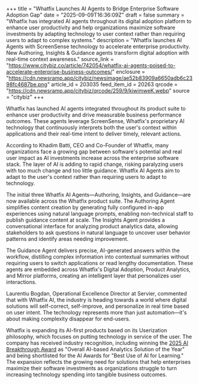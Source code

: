 +++
title = "Whatfix Launches AI Agents to Bridge Enterprise Software Adoption Gap"
date = "2025-09-09T16:36:09Z"
draft = false
summary = "Whatfix has integrated AI agents throughout its digital adoption platform to enhance user productivity and help organizations maximize software investments by adapting technology to user context rather than requiring users to adapt to complex systems."
description = "Whatfix launches AI Agents with ScreenSense technology to accelerate enterprise productivity. New Authoring, Insights & Guidance agents transform digital adoption with real-time context awareness."
source_link = "https://www.citybiz.co/article/742054/whatfix-ai-agents-poised-to-accelerate-enterprise-business-outcomes/"
enclosure = "https://cdn.newsramp.app/citybiz/newsimage/ae52b83909a6650adb6c2398fc4687be.png"
article_id = 203035
feed_item_id = 20263
qrcode = "https://cdn.newsramp.app/citybiz/qrcode/259/9/kiwimweK.webp"
source = "citybiz"
+++

<p>Whatfix has launched AI agents integrated throughout its product suite to enhance user productivity and drive measurable business performance outcomes. These agents leverage ScreenSense, Whatfix's proprietary AI technology that continuously interprets both the user's context within applications and their real-time intent to deliver timely, relevant actions.</p><p>According to Khadim Batti, CEO and Co-Founder of Whatfix, many organizations face a growing gap between software's potential and real user impact as AI investments increase across the enterprise software stack. The layer of AI is adding to rapid change, risking paralyzing users with too much change and too little guidance. Whatfix AI Agents aim to adapt to the user's context rather than requiring users to adapt to technology.</p><p>The initial three Whatfix AI Agents—Authoring, Insights, and Guidance—are now available across the Whatfix product suite. The Authoring Agent simplifies content creation by generating fully configured in-app experiences using natural language prompts, enabling non-technical staff to publish guidance content at scale. The Insights Agent provides a conversational interface for analyzing product analytics data, allowing stakeholders to ask questions in natural language to uncover user behavior patterns and identify areas needing improvement.</p><p>The Guidance Agent delivers precise, AI-generated answers within the workflow, distilling complex information into contextual summaries without requiring users to switch applications or read lengthy documentation. These agents are embedded across Whatfix's Digital Adoption, Product Analytics, and Mirror platforms, creating an intelligent layer that personalizes user interactions.</p><p>Laurentiu Bogdan, Operational Excellence Director at Servier, commented that with Whatfix AI, the industry is heading towards a world where digital solutions will self-correct, self-improve, and personalize in real time based on user intent. The technology represents more than just automation—it's about making complexity disappear for end-users.</p><p>Whatfix is expanding its AI-first products based on its Userization philosophy, which focuses on putting technology in service of the user. The company has received industry recognition, including winning the <a href="https://aibreakthroughawards.com" rel="nofollow" target="_blank">2025 AI Breakthrough Award</a> as "Overall AI-based Analytics Solution of the Year" and being shortlisted for the AI Awards for "Best Use of AI for Learning." The expansion reflects the growing need for solutions that help enterprises maximize their software investments as organizations struggle to turn increasing technology spending into tangible business outcomes.</p>